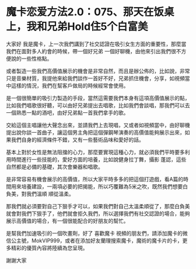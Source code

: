 # 魔卡恋爱方法2.0：075、那天在饭桌上，我和兄弟Hold住5个白富美

大家好 我是魔卡，上一次我們講到了社交認證在吸引女生方面的重要性，那麼當我們在面對多人約會的時候，帶一個好兄弟 一個好聊機，由他來引出我們很不方便說的一些性格點。

或者製造一些我們高價值展示的機會是非常自然，而且是辦公佈的，比如說，非常只是音樂材質，我提他來給我們談作一首好不好，兄弟抓住機會，分享，如視頻當中這樣的情況，我們在幫客戶做局的時候經常會使用。

是一個很簡單的吸引力製造的手段，當然這需要我們本身有這項高價值展示的點，比如我們唱歌很好聽，可以由好兄弟提出去唱歌，比如我們會談唱，那我們可以去一個熟悉一點的酒吧，由好兄弟點一首我們拿手的歌。

交給這個主唱讓他大聲念出來，並請我們上去現唱，又或者如視頻當中，由好聊機提出說你談一首曲子，讓這個男主角把這個彈鋼琴演奏的高價值能夠展示出來，如果我們自身的經濟條件不錯，又有一些藝術品味和愛好的話。

基本上對於女性是無法阻擋的心力，那麼要實現這種心力，就必須我們平時要多利用時間進行一些技能的，愛好方面的培養，比如說健身拉丁舞，攝影 蓬認，這些自然都是必備的基礎，其次會樂器和唱歌。

是非常容易有機會展示的高價值，所以大家平時多多的把這個打遊戲，看A篇的時間用來培養建設，一兩項必要的把揭能，所以巧覆難為5米之吹，既然我們想要白負美，對我們溫順 順從溫柔。

那我們就必須要對自己下狠手才可以，如果我們對自己太溫柔順從了，那麼白負美就會對我們下狠手了，他們就會拒久我們，所以選擇我們有社交認證的場合，能夠展示高價值的場合，有一個很能配合的好朋友的幫忙。

是幫我們加速吸引的一個吹畫劑，好了 喜歡魔卡 視頻的朋友們，請添加魔卡的微信公主號，MokVIP999，或者在添加好友蘭理搜索魔卡，魔術的魔卡片的卡，更多精彩的優質內容將陸續為您呈現。

謝謝大家